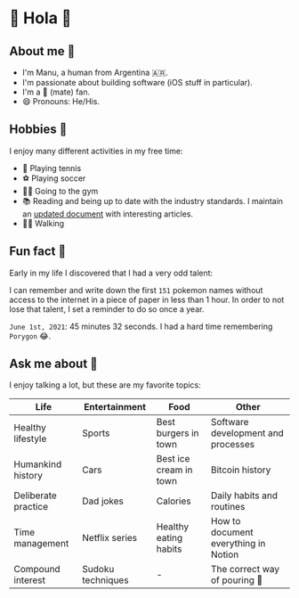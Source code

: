 # 👋 Hola 👋

<!-- ![mdb picture](mdb.png) -->

## About me 🤔
- I'm Manu, a human from Argentina 🇦🇷.
- I'm passionate about building software (iOS stuff in particular).
- I'm a 🧉 (mate) fan.
- 😄 Pronouns: He/His.

## Hobbies 🎾
I enjoy many different activities in my free time:
* 🎾 Playing tennis
* ⚽️ Playing soccer
* 🏋️‍♀️ Going to the gym
* 📚 Reading and being up to date with the industry standards. I maintain an [updated document](https://gist.github.com/mdb1/61e47a010f0def0a290b416266d94d28) with interesting articles.
* 🚶🏻 Walking

## Fun fact 🐉
Early in my life I discovered that I had a very odd talent: 

I can remember and write down the first `151` pokemon names without access to the internet in a piece of paper in less than 1 hour.
In order to not lose that talent, I set a reminder to do so once a year.

`June 1st, 2021`: 45 minutes 32 seconds. I had a hard time remembering `Porygon` 😂.

## Ask me about 💬
I enjoy talking a lot, but these are my favorite topics:

| Life | Entertainment | Food | Other |
| - | - | - | - |
| Healthy lifestyle | Sports | Best burgers in town | Software development and processes |
| Humankind history | Cars | Best ice cream in town | Bitcoin history |
| Deliberate practice | Dad jokes | Calories | Daily habits and routines |
| Time management | Netflix series | Healthy eating habits | How to document everything in Notion |
| Compound interest | Sudoku techniques | - | The correct way of pouring 🧉 |
